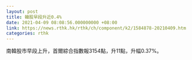 ```yaml
---
layout: post
title: 韓股早段升近0.4%
date: 2021-04-09 08:08:56.000000000 +08:00
link: https://news.rthk.hk/rthk/ch/component/k2/1584878-20210409.htm
categories: rthk
---
```


南韓股市早段上升，首爾綜合指數報3154點，升11點，升幅0.37%。
